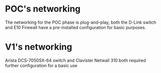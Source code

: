 # POC's networking

The networking for the POC phase is plug-and-play, both the D-Link switch and E10 Firewall have a pre-installed configuration for basic purposes.

# V1's networking

Arista DCS-7050SX-64 switch and Clavister Netwall 310 both required further configuration for a basic use
